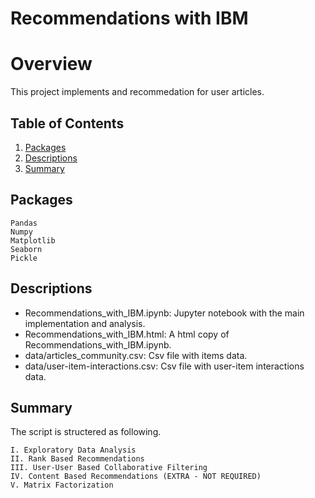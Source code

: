 # Recommendations with IBM

# Overview
This project implements and recommedation for user articles.

## Table of Contents

1. [Packages](#packages)
2. [Descriptions](#descriptions)
3. [Summary](#summary)

## Packages <a name="packages"></a>
    Pandas
    Numpy
    Matplotlib
    Seaborn
    Pickle

## Descriptions <a name="descriptions"></a>

* Recommendations_with_IBM.ipynb: Jupyter notebook with the main implementation and analysis.
* Recommendations_with_IBM.html: A html copy of Recommendations_with_IBM.ipynb.
* data/articles_community.csv: Csv file with items data.
* data/user-item-interactions.csv: Csv file with user-item interactions data.


## Summary <a name="summary"></a>

The script is structered as following.

    I. Exploratory Data Analysis
    II. Rank Based Recommendations
    III. User-User Based Collaborative Filtering
    IV. Content Based Recommendations (EXTRA - NOT REQUIRED)
    V. Matrix Factorization
